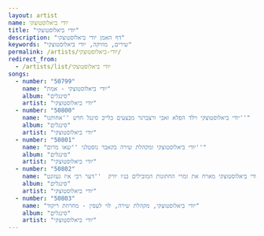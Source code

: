 ```yaml
---
layout: artist
name: יודי ביאלוסטוצקי
title: "יודי ביאלוסטוצקי"
description: "דף האמן יודי ביאלוסטוצקי"
keywords: "שירים, מוזיקה, יודי ביאלוסטוצקי"
permalink: /artists/יודי-ביאלוסטוצקי/
redirect_from:
  - /artists/list/יודי ביאלוסטוצקי
songs:
  - number: "50799"
    name: "יודי ביאלוסטוצקי - אמת"
    album: "סינגלים"
    artist: "יודי ביאלוסטוצקי"
  - number: "50800"
    name: "יודי ביאלוסטוצקי וילד הפלא זאבי ורצברגר מבצעים בלייב סינגל חדש ''אחותנו''"
    album: "סינגלים"
    artist: "יודי ביאלוסטוצקי"
  - number: "50801"
    name: "יודי ביאלוסטוצקי ומקהלת שירה בקאבר נוסטלגי ''שאו מרום''"
    album: "סינגלים"
    artist: "יודי ביאלוסטוצקי"
  - number: "50802"
    name: "יודי ביאלוסטוצקי מארח את זמרי החתונות המובילים בניו יורק  ''דער רבי איז געזונט''"
    album: "סינגלים"
    artist: "יודי ביאלוסטוצקי"
  - number: "50803"
    name: "יודי ביאלוסטוצקי, מקהלת שירה, לוי לעסין - מחרוזת ריקוד"
    album: "סינגלים"
    artist: "יודי ביאלוסטוצקי"
---
```

